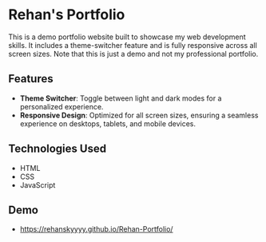 # Rehan's Portfolio

This is a demo portfolio website built to showcase my web development skills. It includes a theme-switcher feature and is fully responsive across all screen sizes. Note that this is just a demo and not my professional portfolio.

## Features

- **Theme Switcher**: Toggle between light and dark modes for a personalized experience.
- **Responsive Design**: Optimized for all screen sizes, ensuring a seamless experience on desktops, tablets, and mobile devices.

## Technologies Used

- HTML
- CSS
- JavaScript

## Demo

- https://rehanskyyyy.github.io/Rehan-Portfolio/
